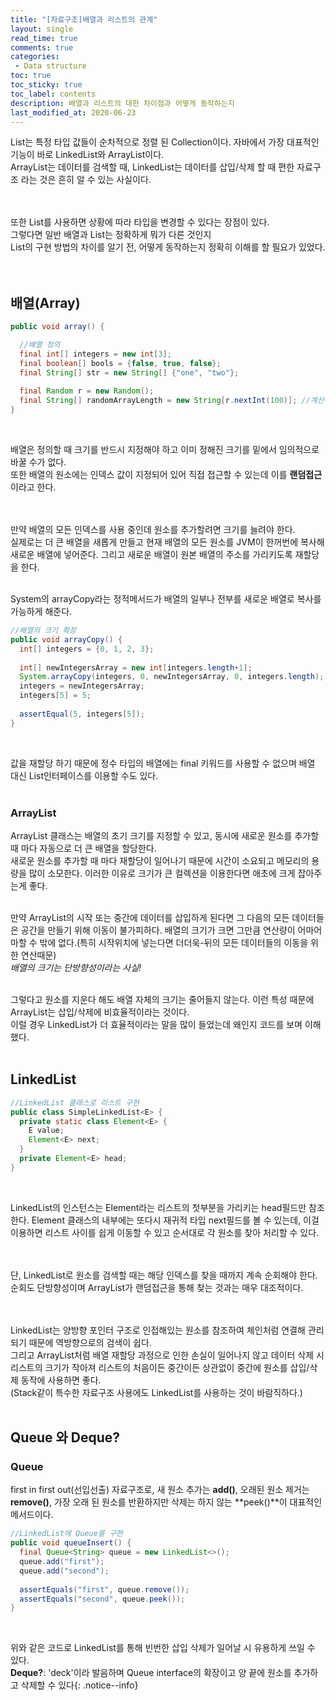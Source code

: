 ```yaml
---
title: "[자료구조]배열과 리스트의 관계"
layout: single    
read_time: true    
comments: true   
categories: 
 - Data structure  
toc: true    
toc_sticky: true    
toc_label: contents    
description: 배열과 리스트의 대한 차이점과 어떻게 동작하는지
last_modified_at: 2020-06-23   
---   
```

List는 특정 타입 값들이 순차적으로 정렬 된 Collection이다. 자바에서 가장 대표적인 기능이 바로 LinkedList와 ArrayList이다.   
ArrayList는 데이터를 검색할 때, LinkedList는 데이터를 삽입/삭제 할 때 편한 자료구조 라는 것은 흔히 알 수 있는 사실이다.   
<br>
<br>

또한 List를 사용하면 상황에 따라 타입을 변경할 수 있다는 장점이 있다.   
그렇다면 일반 배열과 List는 정확하게 뭐가 다른 것인지    
List의 구현 방법의 차이를 알기 전, 어떻게 동작하는지 정확히 이해를 할 필요가 있었다.   
<br>
<br>

## 배열(Array)
```java
public void array() {

  //배열 정의
  final int[] integers = new int[3]; 
  final boolean[] bools = {false, true, false};
  final String[] str = new String[] {"one", "two"};
  
  final Random r = new Random();
  final String[] randomArrayLength = new String[r.nextInt(100)]; //계산된 값을 이용해 배열 생성
}
```
<br>

배열은 정의할 때 크기를 반드시 지정해야 하고 이미 정해진 크기를 밑에서 임의적으로 바꿀 수가 없다.    
또한 배열의 원소에는 인덱스 값이 지정되어 있어 직접 접근할 수 있는데 이를 **랜덤접근** 이라고 한다.   
<br>
<br>

만약 배열의 모든 인덱스를 사용 중인데 원소를 추가할려면 크기를 늘려야 한다.   
실제로는 더 큰 배열을 새롭게 만들고 현재 배열의 모든 원소를 JVM이 한꺼번에 복사해 새로운 배열에 넣어준다. 
그리고 새로운 배열이 원본 배열의 주소를 가리키도록 재할당을 한다. 
<br>
<br>

System의 arrayCopy라는 정적메서드가 배열의 일부나 전부를 새로운 배열로 복사를 가능하게 해준다.
<br>
```java
//배열의 크기 확장
public void arrayCopy() {
  int[] integers = {0, 1, 2, 3};
  
  int[] newIntegersArray = new int[integers.length+1];
  System.arrayCopy(integers, 0, newIntegersArray, 0, integers.length);
  integers = newIntegersArray;
  integers[5] = 5;
  
  assertEqual(5, integers[5]);
}
```
<br>

값을 재할당 하기 때문에 정수 타입의 배열에는 final 키워드를 사용할 수 없으며 배열 대신 
List인터페이스를 이용할 수도 있다. 
<br>
<br>

### ArrayList
ArrayList 클래스는 배열의 초기 크기를 지정할 수 있고, 동시에 새로운 원소를 추가할 때 마다 자동으로 더 큰 배열을 할당한다.    
새로운 원소를 추가할 때 마다 재할당이 일어나기 때문에 시간이 소요되고 메모리의 용량을 많이 소모한다. 
이러한 이유로 크기가 큰 컬렉션을 이용한다면 애초에 크게 잡아주는게 좋다. 
<br>
<br>

만약 ArrayList의 시작 또는 중간에 데이터를 삽입하게 된다면 그 다음의 모든 데이터들은 공간을 만들기 위해 이동이 불가피하다. 
배열의 크기가 크면 그만큼 연산량이 어마어마할 수 밖에 없다.(특히 시작위치에 넣는다면 더더욱-뒤의 모든 데이터들의 이동을 위한 연산때문)     
_배열의 크기는 단방향성이라는 사실!_
<br>
<br>

그렇다고 원소를 지운다 해도 배열 자체의 크기는 줄어들지 않는다. 이런 특성 때문에 ArrayList는 삽입/삭제에 비효율적이라는 것이다.    
이럴 경우 LinkedList가 더 효율적이라는 말을 많이 들었는데 왜인지 코드를 보며 이해했다.   
<br>

## LinkedList
```java
//LinkedList 클래스로 리스트 구현
public class SimpleLinkedList<E> {
  private static class Element<E> {
    E value;
    Element<E> next;
  }
  private Element<E> head;
}
```
<br>

LinkedList의 인스턴스는 Element라는 리스트의 첫부분을 가리키는 head필드만 참조한다. 
Element 클래스의 내부에는 또다시 재귀적 타입 next필드를 볼 수 있는데, 이걸 이용하면 리스트 사이를
쉽게 이동할 수 있고 순서대로 각 원소를 찾아 처리할 수 있다.   
<br>
<br>

단, LinkedList로 원소를 검색할 때는 해당 인덱스를 찾을 때까지 계속 순회해야 한다. 순회도 단방향성이며 
ArrayList가 랜덤접근을 통해 찾는 것과는 매우 대조적이다.    
<br>
<br>

LinkedList는 양방향 포인터 구조로 인접해있는 원소를 참조하여 체인처럼 연결해 관리되기 때문에 역방향으로의 검색이 쉽다.   
그리고 ArrayList처럼 배열 재할당 과정으로 인한 손실이 일어나지 않고 데이터 삭제 시 리스트의 크기가 작아져
리스트의 처음이든 중간이든 상관없이 중간에 원소를 삽입/삭제 동작에 사용하면 좋다.    
(Stack같이 특수한 자료구조 사용에도 LinkedList를 사용하는 것이 바람직하다.)
<br>
<br>

## Queue 와 Deque?

### Queue
first in first out(선입선출) 자료구조로, 새 원소 추가는 **add()**, 오래된 원소 제거는 **remove()**, 
가장 오래 된 원소를 반환하지만 삭제는 하지 않는 **peek()**이 대표적인 메서드이다. 
<br>

```java
//LinkedList에 Queue를 구현
public void queueInsert() {
  final Queue<String> queue = new LinkedList<>();
  queue.add("first");
  queue.add("second");
  
  assertEquals("first", queue.remove());
  assertEquals("second", queue.peek());
}
```
<br>

위와 같은 코드로 LinkedList를 통해 빈번한 삽입 삭제가 일어날 시 유용하게 쓰일 수 있다.       
**Deque?**: 'deck'이라 발음하며 Queue interface의 확장이고 양 끝에 원소를 추가하고 삭제할 수 있다{: .notice--info}   

<br>
<br>
<br>
<br>
<br>













